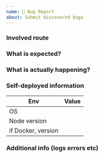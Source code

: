 ```yaml
---
name: 🐛 Bug Report
about: Submit discovered bugs
---
```


<!--
Please ensure you have read [documentation](https://docs.rsshub.app/en), and provide all the information required by this template
Otherwise issue will be closed immediately
-->

### Involved route

### What is expected?

### What is actually happening?

### Self-deployed information

<!--
Delete this section if it occurs in [demo](https://rsshub.app)
Please ensure you have deployed the [master branch](https://github.com/DIYgod/RSSHub/tree/master) of RSSHub
-->

| Env                | Value         |
| ------------------ | ------------- |
| OS                 |               |
| Node version       |               |
| if Docker, version |               |

### Additional info (logs errors etc)
